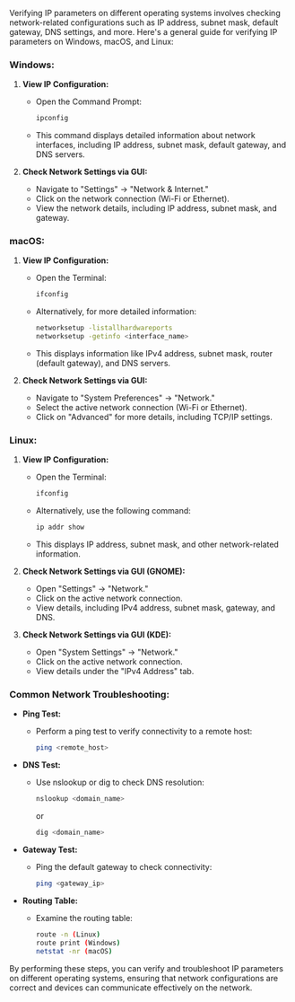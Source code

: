 Verifying IP parameters on different operating systems involves checking network-related configurations such as IP address, subnet mask, default gateway, DNS settings, and more. Here's a general guide for verifying IP parameters on Windows, macOS, and Linux:

### Windows:

1. **View IP Configuration:**
   - Open the Command Prompt:
     ```bash
     ipconfig
     ```
   - This command displays detailed information about network interfaces, including IP address, subnet mask, default gateway, and DNS servers.

2. **Check Network Settings via GUI:**
   - Navigate to "Settings" -> "Network & Internet."
   - Click on the network connection (Wi-Fi or Ethernet).
   - View the network details, including IP address, subnet mask, and gateway.

### macOS:

1. **View IP Configuration:**
   - Open the Terminal:
     ```bash
     ifconfig
     ```
   - Alternatively, for more detailed information:
     ```bash
     networksetup -listallhardwareports
     networksetup -getinfo <interface_name>
     ```
   - This displays information like IPv4 address, subnet mask, router (default gateway), and DNS servers.

2. **Check Network Settings via GUI:**
   - Navigate to "System Preferences" -> "Network."
   - Select the active network connection (Wi-Fi or Ethernet).
   - Click on "Advanced" for more details, including TCP/IP settings.

### Linux:

1. **View IP Configuration:**
   - Open the Terminal:
     ```bash
     ifconfig
     ```
   - Alternatively, use the following command:
     ```bash
     ip addr show
     ```
   - This displays IP address, subnet mask, and other network-related information.

2. **Check Network Settings via GUI (GNOME):**
   - Open "Settings" -> "Network."
   - Click on the active network connection.
   - View details, including IPv4 address, subnet mask, gateway, and DNS.

3. **Check Network Settings via GUI (KDE):**
   - Open "System Settings" -> "Network."
   - Click on the active network connection.
   - View details under the "IPv4 Address" tab.

### Common Network Troubleshooting:

- **Ping Test:**
  - Perform a ping test to verify connectivity to a remote host:
    ```bash
    ping <remote_host>
    ```

- **DNS Test:**
  - Use nslookup or dig to check DNS resolution:
    ```bash
    nslookup <domain_name>
    ```
    or
    ```bash
    dig <domain_name>
    ```

- **Gateway Test:**
  - Ping the default gateway to check connectivity:
    ```bash
    ping <gateway_ip>
    ```

- **Routing Table:**
  - Examine the routing table:
    ```bash
    route -n (Linux)
    route print (Windows)
    netstat -nr (macOS)
    ```

By performing these steps, you can verify and troubleshoot IP parameters on different operating systems, ensuring that network configurations are correct and devices can communicate effectively on the network.
